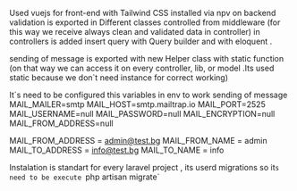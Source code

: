 Used vuejs for front-end with Tailwind CSS installed via npv 
on backend validation is exported in Different classes controlled from middleware (for this way we receive always clean and validated data in controller)
in controllers is added insert query with Query builder and with eloquent . 

sending of message is exported with new Helper class with static function (on that way we can access it on every controller, lib, or model .Its used static because we don`t need instance for correct working)

It`s need to be configured this variables in env to work sending of message
MAIL_MAILER=smtp
MAIL_HOST=smtp.mailtrap.io
MAIL_PORT=2525
MAIL_USERNAME=null
MAIL_PASSWORD=null
MAIL_ENCRYPTION=null
MAIL_FROM_ADDRESS=null

MAIL_FROM_ADDRESS = admin@test.bg
MAIL_FROM_NAME = admin
MAIL_TO_ADDRESS = info@test.bg
MAIL_TO_NAME = info


Instalation is standart for every laravel project , its userd migrations so it`s need to be execute `php artisan migrate`
